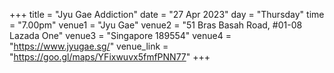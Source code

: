 +++
title = "Jyu Gae Addiction"
date = "27 Apr 2023"
day = "Thursday"
time = "7.00pm"
venue1 = "Jyu Gae"
venue2 = "51 Bras Basah Road, #01-08 Lazada One"
venue3 = "Singapore 189554"
venue4 = "https://www.jyugae.sg/"
venue_link = "https://goo.gl/maps/YFixwuvx5fmfPNN77"
+++
